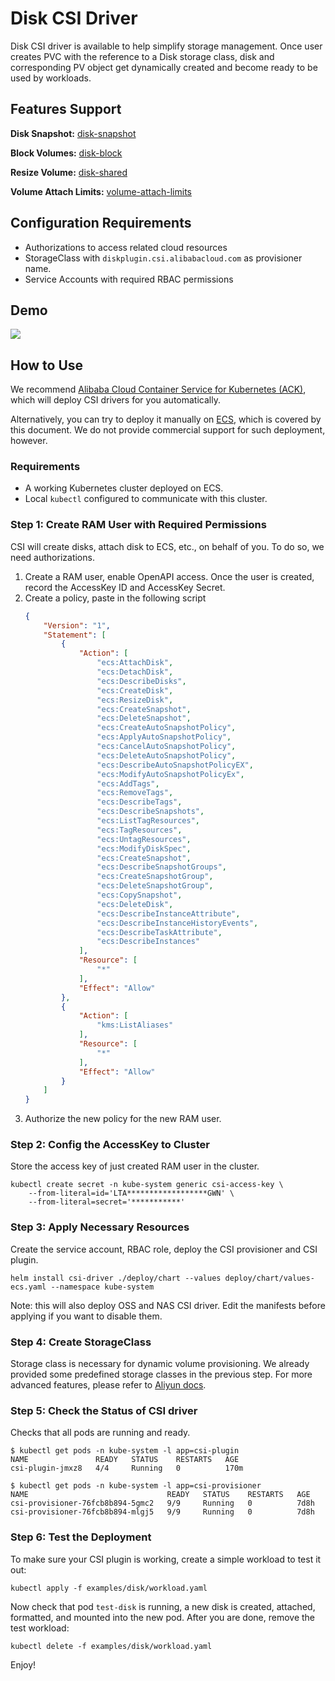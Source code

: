 # Disk CSI Driver

Disk CSI driver is available to help simplify storage management.
Once user creates PVC with the reference to a Disk storage class, disk and
corresponding PV object get dynamically created and become ready to be used by
workloads.

## Features Support

**Disk Snapshot:** [disk-snapshot](./disk-snapshot-restore.md)

**Block Volumes:** [disk-block](./disk-block.md)

**Resize Volume:** [disk-shared](./disk-resizer.md)

**Volume Attach Limits:** [volume-attach-limits](./disk-volume-limits.md)

## Configuration Requirements

* Authorizations to access related cloud resources
* StorageClass with `diskplugin.csi.alibabacloud.com` as provisioner name.
* Service Accounts with required RBAC permissions

## Demo

[![](demo.png)](http://cloud.video.taobao.com/play/u/1962692024/p/1/e/6/t/1/50224108448.mp4)


## How to Use

We recommend [Alibaba Cloud Container Service for Kubernetes (ACK)](https://www.alibabacloud.com/product/kubernetes), which will deploy CSI drivers for you automatically.

Alternatively, you can try to deploy it manually on [ECS](https://www.alibabacloud.com/product/ecs), which is covered by this document. We do not provide commercial support for such deployment, however.

### Requirements

* A working Kubernetes cluster deployed on ECS.
* Local `kubectl` configured to communicate with this cluster.

### Step 1: Create RAM User with Required Permissions

CSI will create disks, attach disk to ECS, etc., on behalf of you. To do so, we need authorizations.

1. Create a RAM user, enable OpenAPI access. Once the user is created, record the AccessKey ID and AccessKey Secret.
2. Create a policy, paste in the following script
   ```json
   {
       "Version": "1",
       "Statement": [
           {
               "Action": [
                   "ecs:AttachDisk",
                   "ecs:DetachDisk",
                   "ecs:DescribeDisks",
                   "ecs:CreateDisk",
                   "ecs:ResizeDisk",
                   "ecs:CreateSnapshot",
                   "ecs:DeleteSnapshot",
                   "ecs:CreateAutoSnapshotPolicy",
                   "ecs:ApplyAutoSnapshotPolicy",
                   "ecs:CancelAutoSnapshotPolicy",
                   "ecs:DeleteAutoSnapshotPolicy",
                   "ecs:DescribeAutoSnapshotPolicyEX",
                   "ecs:ModifyAutoSnapshotPolicyEx",
                   "ecs:AddTags",
                   "ecs:RemoveTags",
                   "ecs:DescribeTags",
                   "ecs:DescribeSnapshots",
                   "ecs:ListTagResources",
                   "ecs:TagResources",
                   "ecs:UntagResources",
                   "ecs:ModifyDiskSpec",
                   "ecs:CreateSnapshot",
                   "ecs:DescribeSnapshotGroups",
                   "ecs:CreateSnapshotGroup",
                   "ecs:DeleteSnapshotGroup",
                   "ecs:CopySnapshot",
                   "ecs:DeleteDisk",
                   "ecs:DescribeInstanceAttribute",
                   "ecs:DescribeInstanceHistoryEvents",
                   "ecs:DescribeTaskAttribute",
                   "ecs:DescribeInstances"
               ],
               "Resource": [
                   "*"
               ],
               "Effect": "Allow"
           },
           {
               "Action": [
                   "kms:ListAliases"
               ],
               "Resource": [
                   "*"
               ],
               "Effect": "Allow"
           }
       ]
   }
   ```
3. Authorize the new policy for the new RAM user.

### Step 2: Config the AccessKey to Cluster

Store the access key of just created RAM user in the cluster.
```shell
kubectl create secret -n kube-system generic csi-access-key \
    --from-literal=id='LTA******************GWN' \
    --from-literal=secret='***********'
```

### Step 3: Apply Necessary Resources

Create the service account, RBAC role, deploy the CSI provisioner and CSI plugin.
```shell
helm install csi-driver ./deploy/chart --values deploy/chart/values-ecs.yaml --namespace kube-system
```

Note: this will also deploy OSS and NAS CSI driver. Edit the manifests before applying if you want to disable them.

### Step 4: Create StorageClass
Storage class is necessary for dynamic volume provisioning.
We already provided some predefined storage classes in the previous step. For more advanced features, please refer to [Aliyun docs](https://help.aliyun.com/zh/ack/ack-managed-and-ack-dedicated/user-guide/use-dynamically-provisioned-disk-volumes?#6d16e8a415nie).

### Step 5: Check the Status of CSI driver

Checks that all pods are running and ready.
```
$ kubectl get pods -n kube-system -l app=csi-plugin
NAME               READY   STATUS    RESTARTS   AGE
csi-plugin-jmxz8   4/4     Running   0          170m

$ kubectl get pods -n kube-system -l app=csi-provisioner
NAME                               READY   STATUS    RESTARTS   AGE
csi-provisioner-76fcb8b894-5gmc2   9/9     Running   0          7d8h
csi-provisioner-76fcb8b894-mlgj5   9/9     Running   0          7d8h
```

### Step 6: Test the Deployment

To make sure your CSI plugin is working, create a simple workload to test it out:
```shell
kubectl apply -f examples/disk/workload.yaml
```

Now check that pod `test-disk` is running, a new disk is created, attached, formatted, and mounted into the new pod.
After you are done, remove the test workload:
```shell
kubectl delete -f examples/disk/workload.yaml
```

Enjoy!
